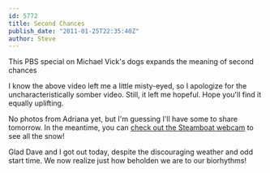 ```yaml
---
id: 5772
title: Second Chances
publish_date: "2011-01-25T22:35:40Z"
author: Steve
---
```

This PBS special on Michael Vick's dogs expands the meaning of second chances

I know the above video left me a little misty-eyed, so I apologize for the uncharacteristically somber video. Still, it left me hopeful. Hope you'll find it equally uplifting.

No photos from Adriana yet, but I'm guessing I'll have some to share tomorrow. In the meantime, you can [check out the Steamboat webcam](http://www.skihaussteamboat.com/netcam.jpg) to see all the snow!

Glad Dave and I got out today, despite the discouraging weather and odd start time. We now realize just how beholden we are to our biorhythms!
